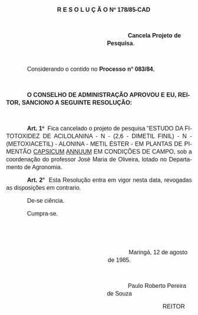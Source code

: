 <body lang=PT-BR style='tab-interval:35.4pt'>

<div class=Section1>

<p class=MsoNormal style='margin-left:192.6pt;text-indent:42.55pt;line-height:
150%'><span style='font-size:12.0pt;mso-bidi-font-size:10.0pt;font-family:Arial'><![if !supportEmptyParas]>&nbsp;<![endif]><o:p></o:p></span></p>

<p class=MsoNormal style='margin-left:61.2pt;text-indent:42.55pt;line-height:
150%'><b style='mso-bidi-font-weight:normal'><span style='font-size:12.0pt;
mso-bidi-font-size:10.0pt;font-family:Arial'>R E S O L U Ç Ã O Nº 178/85-CAD<o:p></o:p></span></b></p>

<p class=MsoNormal style='margin-left:205.25pt;text-indent:42.55pt;line-height:
150%'><span style='font-size:12.0pt;mso-bidi-font-size:10.0pt;font-family:Arial'><![if !supportEmptyParas]>&nbsp;<![endif]><o:p></o:p></span></p>

<p class=MsoNormal style='margin-left:205.25pt;text-indent:42.55pt;line-height:
150%'><b><span style='font-size:12.0pt;mso-bidi-font-size:10.0pt;font-family:
Arial'>Cancela Projeto de Pesquisa</span></b><span style='font-size:12.0pt;
mso-bidi-font-size:10.0pt;font-family:Arial'>.<o:p></o:p></span></p>

<p class=MsoNormal style='text-indent:42.55pt;line-height:150%'><span
style='font-size:12.0pt;mso-bidi-font-size:10.0pt;font-family:Arial'><![if !supportEmptyParas]>&nbsp;<![endif]><o:p></o:p></span></p>

<p class=MsoNormal style='text-indent:42.55pt;line-height:150%'><span
style='font-size:12.0pt;mso-bidi-font-size:10.0pt;font-family:Arial'>Considerando
o contido no <b>Processo n° 083/84</b>,<o:p></o:p></span></p>

<p class=MsoNormal style='text-indent:42.55pt;line-height:150%'><span
style='font-size:12.0pt;mso-bidi-font-size:10.0pt;font-family:Arial'><![if !supportEmptyParas]>&nbsp;<![endif]><o:p></o:p></span></p>

<p class=MsoNormal style='margin-right:2.45pt;text-indent:42.55pt;line-height:
150%'><b><span style='font-size:12.0pt;mso-bidi-font-size:10.0pt;font-family:
Arial'>O CONSELHO DE ADMINISTRAÇÃO APROVOU E EU, REITOR, SANCIONO A SEGUINTE
RESOLUÇÃO:<o:p></o:p></span></b></p>

<p class=MsoNormal style='text-indent:42.55pt;line-height:150%'><b><span
style='font-size:12.0pt;mso-bidi-font-size:10.0pt;font-family:Arial'><![if !supportEmptyParas]>&nbsp;<![endif]><o:p></o:p></span></b></p>

<p class=MsoNormal style='text-align:justify;text-indent:42.55pt;line-height:
150%'><b><span style='font-size:12.0pt;mso-bidi-font-size:10.0pt;font-family:
Arial'>Art. 1º</span></b><span style='font-size:12.0pt;mso-bidi-font-size:10.0pt;
font-family:Arial'><span style="mso-spacerun: yes">  </span>Fica cancelado o
projeto de pesquisa &quot;ESTU­DO DA FITOTOXIDEZ DE ACILOLANINA - N - (2,6 -
DIMETIL FINIL) - N - (METO­XIACETIL) - ALONINA - METIL ÉSTER - EM PLANTAS DE
PIMENTÃO <u>CAPSICUM</u> <u>ANNUUM</u> EM CONDIÇÕES DE CAMPO, <span
style='mso-bidi-font-style:italic'>sob a coordenação do professor José Maria de
Oliveira, lotado no Departamento de Agronomia.<o:p></o:p></span></span></p>

<p class=MsoNormal style='text-align:justify;text-indent:42.55pt;line-height:
150%'><b><span style='font-size:12.0pt;mso-bidi-font-size:10.0pt;font-family:
Arial'>Art. 2°</span></b><span style='font-size:12.0pt;mso-bidi-font-size:10.0pt;
font-family:Arial'><span style="mso-spacerun: yes">  </span>Esta Resolução
entra em vigor nesta data, revogadas as disposições em contrario.<o:p></o:p></span></p>

<p class=MsoNormal style='margin-left:7.15pt;text-align:justify;text-indent:
35.4pt;line-height:150%'><span style='font-size:12.0pt;mso-bidi-font-size:10.0pt;
font-family:Arial'>De-se ciência.<o:p></o:p></span></p>

<p class=MsoNormal style='margin-left:7.15pt;text-align:justify;text-indent:
35.4pt;line-height:150%'><span style='font-size:12.0pt;mso-bidi-font-size:10.0pt;
font-family:Arial'>Cumpra-se.<o:p></o:p></span></p>

<p class=MsoNormal style='text-indent:42.55pt;line-height:150%'><span
style='font-size:12.0pt;mso-bidi-font-size:10.0pt;font-family:Arial'><![if !supportEmptyParas]>&nbsp;<![endif]><o:p></o:p></span></p>

<p class=MsoNormal style='text-indent:42.55pt;line-height:150%'><span
style='font-size:12.0pt;mso-bidi-font-size:10.0pt;font-family:Arial'><![if !supportEmptyParas]>&nbsp;<![endif]><o:p></o:p></span></p>

<p class=MsoNormal style='margin-left:207.0pt;text-indent:42.55pt;line-height:
150%'><span style='font-size:12.0pt;mso-bidi-font-size:10.0pt;font-family:Arial'>Maringá,
12 de agosto de 1985.<o:p></o:p></span></p>

<p class=MsoNormal style='text-indent:42.55pt;line-height:150%'><span
style='font-size:12.0pt;mso-bidi-font-size:10.0pt;font-family:Arial'><![if !supportEmptyParas]>&nbsp;<![endif]><o:p></o:p></span></p>

<p class=MsoNormal style='margin-left:205.25pt;text-indent:42.55pt;line-height:
150%'><span style='font-size:12.0pt;mso-bidi-font-size:10.0pt;font-family:Arial'>Paulo
Roberto Pereira de Souza<o:p></o:p></span></p>

<p class=MsoNormal style='margin-left:276.05pt;text-indent:42.55pt;line-height:
150%'><span style='font-size:12.0pt;mso-bidi-font-size:10.0pt;font-family:Arial'>REITOR<o:p></o:p></span></p>

</div>

</body>
